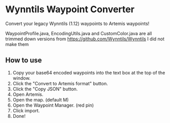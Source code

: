 # Wynntils Waypoint Converter
 
Convert your legacy Wynntils (1.12) waypoints to Artemis waypoints!

WaypointProfile.java, EncodingUtils.java and CustomColor.java are all trimmed down versions from https://github.com/Wynntils/Wynntils I did not make them

## How to use

1. Copy your base64 encoded waypoints into the text box at the top of the window.
2. Click the "Convert to Artemis format" button.
3. Click the "Copy JSON" button.
4. Open Artemis.
5. Open the map. (default M)
6. Open the Waypoint Manager. (red pin)
7. Click import.
8. Done!